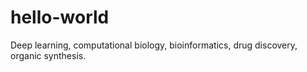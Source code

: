 # hello-world
Deep learning, computational biology, bioinformatics, drug discovery, organic synthesis.
